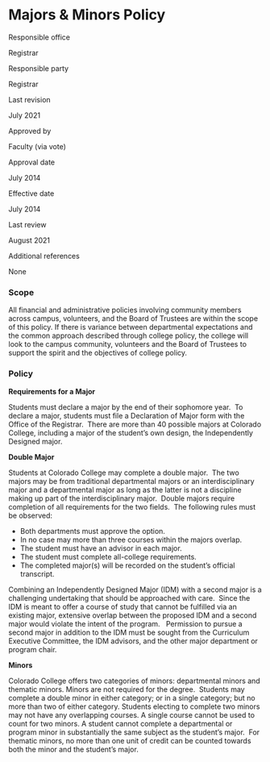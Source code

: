 Majors & Minors Policy
======================

Responsible office

Registrar

Responsible party

Registrar

Last revision

July 2021

Approved by

Faculty (via vote)

Approval date

July 2014

Effective date

July 2014

Last review

August 2021

Additional references

None

### Scope

All financial and administrative policies involving community members across campus, volunteers, and the Board of Trustees are within the scope of this policy. If there is variance between departmental expectations and the common approach described through college policy, the college will look to the campus community, volunteers and the Board of Trustees to support the spirit and the objectives of college policy.

### Policy

**Requirements for a Major**

Students must declare a major by the end of their sophomore year.  To declare a major, students must file a Declaration of Major form with the Office of the Registrar.  There are more than 40 possible majors at Colorado College, including a major of the student’s own design, the Independently Designed major. 

**Double Major**

Students at Colorado College may complete a double major.  The two majors may be from traditional departmental majors or an interdisciplinary major and a departmental major as long as the latter is not a discipline making up part of the interdisciplinary major.  Double majors require completion of all requirements for the two fields.  The following rules must be observed:

*   Both departments must approve the option.
*   In no case may more than three courses within the majors overlap.
*   The student must have an advisor in each major.
*   The student must complete all-college requirements.
*   The completed major(s) will be recorded on the student’s official transcript.

Combining an Independently Designed Major (IDM) with a second major is a challenging undertaking that should be approached with care.  Since the IDM is meant to offer a course of study that cannot be fulfilled via an existing major, extensive overlap between the proposed IDM and a second major would violate the intent of the program.   Permission to pursue a second major in addition to the IDM must be sought from the Curriculum Executive Committee, the IDM advisors, and the other major department or program chair.

**Minors**

Colorado College offers two categories of minors: departmental minors and thematic minors. Minors are not required for the degree.  Students may complete a double minor in either category; or in a single category; but no more than two of either category. Students electing to complete two minors may not have any overlapping courses. A single course cannot be used to count for two minors. A student cannot complete a departmental or program minor in substantially the same subject as the student’s major.  For thematic minors, no more than one unit of credit can be counted towards both the minor and the student’s major.